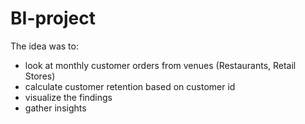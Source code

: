 # BI-project
The idea was to: 
- look at monthly customer orders from venues (Restaurants, Retail Stores)
- calculate customer retention based on customer id
- visualize the findings
- gather insights

